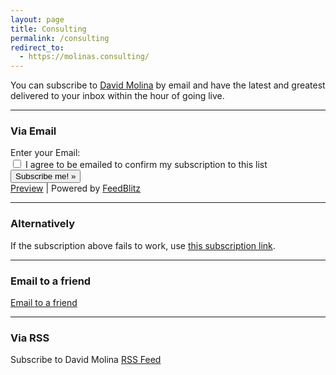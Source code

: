 ```yaml
---
layout: page
title: Consulting
permalink: /consulting
redirect_to:
  - https://molinas.consulting/
---
```


You can subscribe to [David Molina](https://davidmolina.github.io/) by email and have the latest and greatest delivered to your inbox within the hour of going live.

---
### Via Email

<form name="FeedBlitz_17aeeaa097c311eeb8710cc47a3021ed" style="display:block" method="POST" action="https://feedburner.feedblitz.com/f/f.Fbz?AddNewUserDirect"> Enter your Email: <input style="display:none" name="EMAIL" maxlength="64" type="email" value="" required> <input name="EMAIL_" maxlength="64" type="hidden" size="25" value=""> <input name="EMAIL_ADDRESS" maxlength="64" type="hidden" size="25" value=""> <input name="FEEDID" type="hidden" value="1151027"> <input name="cids" type="hidden" value="1"> <input name="PUBLISHER" type="hidden" value="230490880"> <div><label><input name="VALIDATE" type="checkbox" required> I agree to be emailed to confirm my subscription to this list</label></div> <input type="submit" nosf value="Subscribe me! &raquo;" onclick="FeedBlitz_17aeeaa097c311eeb8710cc47a3021eds(this.form);return false;"> <br><a href="https://app.feedblitz.com/f/?previewfeed=1151027">Preview</a> | Powered by <a href="https://www.feedblitz.com" rel="nofollow">FeedBlitz</a></form> <script language="Javascript">function FeedBlitz_17aeeaa097c311eeb8710cc47a3021edi(){var x=document.getElementsByName('FeedBlitz_17aeeaa097c311eeb8710cc47a3021ed');for(i=0;i<x.length;i++){x[i].EMAIL.style.display='block'; x[i].action='https://feedburner.feedblitz.com/f/f.Fbz?AddNewUserDirect';}} function FeedBlitz_17aeeaa097c311eeb8710cc47a3021eds(v){v.submit();}FeedBlitz_17aeeaa097c311eeb8710cc47a3021edi();</script>

---
### Alternatively
If the subscription above fails to work, use [this subscription link](https://app.feedblitz.com/f/?Sub=1151027&cids=1).

---
### Email to a friend
[Email to a friend](https://app.feedblitz.com/f/?Sub=1151027)

---
### Via RSS
Subscribe to David Molina [RSS Feed](https://feeds.feedblitz.com/davidmolina)
